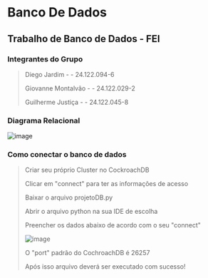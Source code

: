 # Banco De Dados
## Trabalho de Banco de Dados - FEI

### Integrantes do Grupo
  >Diego Jardim - - 24.122.094-6
>
  >Giovanne Montalvão - - 24.122.029-2
>
  >Guilherme Justiça - - 24.122.045-8
>

### Diagrama Relacional

![image](https://github.com/GuiJustica/BancoDeDados/assets/55902652/65690e46-ddeb-4460-b8f5-25e977e8eb34)

### Como conectar o banco de dados
  >Criar seu próprio Cluster no CockroachDB
>
  >Clicar em "connect" para ter as informações de acesso
>
  >Baixar o arquivo projetoDB.py
>
  >Abrir o arquivo python na sua IDE de escolha
>
  >Preencher os dados abaixo de acordo com o seu "connect"
>
>![image](https://github.com/GuiJustica/BancoDeDados/assets/55902652/5d0a5d7e-1373-43ba-ab1c-21ccbdfecc40)
>
  >O "port" padrão do CochroachDB é 26257
>
  >Após isso arquivo deverá ser executado com sucesso!




